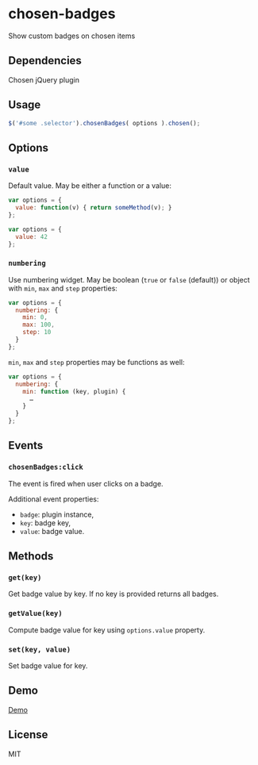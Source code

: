 chosen-badges
=============

Show custom badges on chosen items

Dependencies
------------
Chosen jQuery plugin

Usage
-----
```javascript
$('#some .selector').chosenBadges( options ).chosen();
```

Options
-------
### `value`
Default value. May be either a function or a value:
```javascript
var options = {
  value: function(v) { return someMethod(v); }
};
```
```javascript
var options = {
  value: 42
};
```

### `numbering`
Use numbering widget. May be boolean (`true` or `false` (default)) or object with `min`, `max` and `step` properties:
```javascript
var options = {
  numbering: {
    min: 0,
    max: 100,
    step: 10
  }
};
```
`min`, `max` and `step` properties may be functions as well:
```javascript
var options = {
  numbering: {
    min: function (key, plugin) {
      …
    }
  }
};
```

Events
------

### `chosenBadges:click`
The event is fired when user clicks on a badge.

Additional event properties:
* `badge`: plugin instance,
* `key`: badge key,
* `value`: badge value.

Methods
-------
### `get(key)`
Get badge value by key. If no key is provided returns all badges.

### `getValue(key)`
Compute badge value for key using `options.value` property.

### `set(key, value)`
Set badge value for key.

Demo
----
[Demo](http://pshevtsov.github.io/chosen-badges/demo.html)

License
-------
MIT
